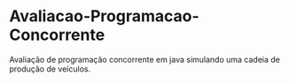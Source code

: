 # Avaliacao-Programacao-Concorrente
Avaliação de programação concorrente em java simulando uma cadeia de produção de veículos.
